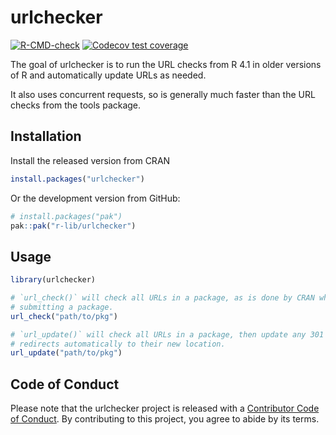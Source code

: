 # urlchecker

<!-- badges: start -->
[![R-CMD-check](https://github.com/r-lib/urlchecker/actions/workflows/R-CMD-check.yaml/badge.svg)](https://github.com/r-lib/urlchecker/actions/workflows/R-CMD-check.yaml)
[![Codecov test coverage](https://codecov.io/gh/r-lib/urlchecker/branch/main/graph/badge.svg)](https://app.codecov.io/gh/r-lib/urlchecker?branch=main)
<!-- badges: end -->

The goal of urlchecker is to run the URL checks from R 4.1 in older versions of R and automatically update URLs as needed.

It also uses concurrent requests, so is generally much faster than the URL checks from the tools package.

## Installation

Install the released version from CRAN

```r
install.packages("urlchecker")
```

Or the development version from GitHub:

```r
# install.packages("pak")
pak::pak("r-lib/urlchecker")
```

## Usage

``` r
library(urlchecker)

# `url_check()` will check all URLs in a package, as is done by CRAN when
# submitting a package.
url_check("path/to/pkg")

# `url_update()` will check all URLs in a package, then update any 301
# redirects automatically to their new location.
url_update("path/to/pkg")
```

## Code of Conduct

Please note that the urlchecker project is released with a 
[Contributor Code of Conduct](https://r-lib.github.io/urlchecker/CODE_OF_CONDUCT.html).
By contributing to this project, you agree to abide by its terms.
